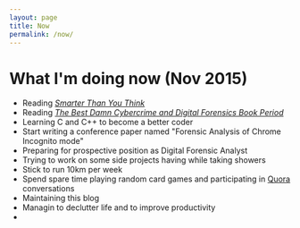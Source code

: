 ```yaml
---
layout: page
title: Now
permalink: /now/
---
```


# What I'm doing now (Nov 2015)

*	Reading <a href="http://smarterthanyouthink.net/book/">*Smarter Than You Think*</a>
*	Reading <a href="http://www.sciencedirect.com/science/book/9781597492287">*The Best Damn Cybercrime and Digital Forensics Book Period*</a>
*	Learning C and C++ to become a better coder
*	Start writing a conference paper named "Forensic Analysis of Chrome Incognito mode"
*	Preparing for prospective position as Digital Forensic Analyst
*	Trying to work on some side projects having while taking showers
*	Stick to run 10km per week
*	Spend spare time playing random card games and participating in <a href="quora.com">Quora</a> conversations
*	Maintaining this blog 
*	Managin to declutter life and to improve productivity 
*
